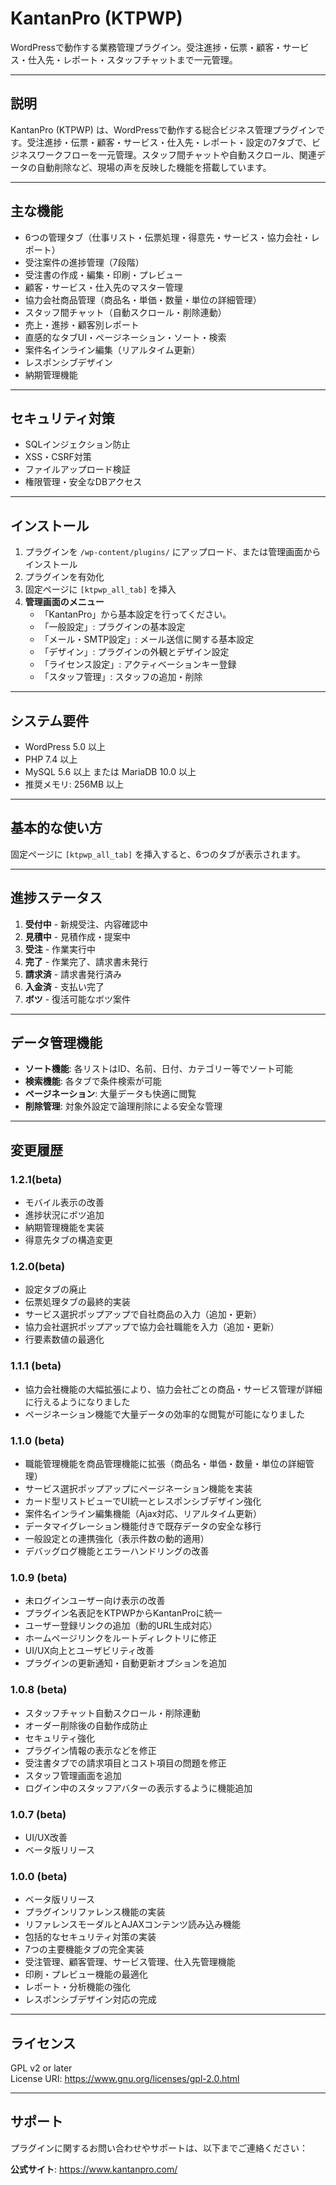 # KantanPro (KTPWP)

WordPressで動作する業務管理プラグイン。受注進捗・伝票・顧客・サービス・仕入先・レポート・スタッフチャットまで一元管理。

---

## 説明
KantanPro (KTPWP) は、WordPressで動作する総合ビジネス管理プラグインです。受注進捗・伝票・顧客・サービス・仕入先・レポート・設定の7タブで、ビジネスワークフローを一元管理。スタッフ間チャットや自動スクロール、関連データの自動削除など、現場の声を反映した機能を搭載しています。

---

## 主な機能
- 6つの管理タブ（仕事リスト・伝票処理・得意先・サービス・協力会社・レポート）
- 受注案件の進捗管理（7段階）
- 受注書の作成・編集・印刷・プレビュー
- 顧客・サービス・仕入先のマスター管理
- 協力会社商品管理（商品名・単価・数量・単位の詳細管理）
- スタッフ間チャット（自動スクロール・削除連動）
- 売上・進捗・顧客別レポート
- 直感的なタブUI・ページネーション・ソート・検索
- 案件名インライン編集（リアルタイム更新）
- レスポンシブデザイン
- 納期管理機能

---

## セキュリティ対策
- SQLインジェクション防止
- XSS・CSRF対策
- ファイルアップロード検証
- 権限管理・安全なDBアクセス

---

## インストール
1. プラグインを `/wp-content/plugins/` にアップロード、または管理画面からインストール
2. プラグインを有効化
3. 固定ページに `[ktpwp_all_tab]` を挿入
4. **管理画面のメニュー**
   - 「KantanPro」から基本設定を行ってください。
   - 「一般設定」: プラグインの基本設定
   - 「メール・SMTP設定」: メール送信に関する基本設定
   - 「デザイン」: プラグインの外観とデザイン設定
   - 「ライセンス設定」: アクティベーションキー登録
   - 「スタッフ管理」: スタッフの追加・削除

---

## システム要件
- WordPress 5.0 以上
- PHP 7.4 以上
- MySQL 5.6 以上 または MariaDB 10.0 以上
- 推奨メモリ: 256MB 以上

---

## 基本的な使い方
固定ページに `[ktpwp_all_tab]` を挿入すると、6つのタブが表示されます。

---

## 進捗ステータス
1. **受付中** - 新規受注、内容確認中
2. **見積中** - 見積作成・提案中
3. **受注** - 作業実行中
4. **完了** - 作業完了、請求書未発行
5. **請求済** - 請求書発行済み
6. **入金済** - 支払い完了
7. **ボツ** - 復活可能なボツ案件

---

## データ管理機能
- **ソート機能**: 各リストはID、名前、日付、カテゴリー等でソート可能
- **検索機能**: 各タブで条件検索が可能
- **ページネーション**: 大量データも快適に閲覧
- **削除管理**: 対象外設定で論理削除による安全な管理

---

## 変更履歴

### 1.2.1(beta)
- モバイル表示の改善
- 進捗状況にボツ追加
- 納期管理機能を実装
- 得意先タブの構造変更

### 1.2.0(beta)
- 設定タブの廃止
- 伝票処理タブの最終的実装
- サービス選択ポップアップで自社商品の入力（追加・更新）
- 協力会社選択ポップアップで協力会社職能を入力（追加・更新）
- 行要素数値の最適化

### 1.1.1 (beta)
- 協力会社機能の大幅拡張により、協力会社ごとの商品・サービス管理が詳細に行えるようになりました
- ページネーション機能で大量データの効率的な閲覧が可能になりました

### 1.1.0 (beta)
- 職能管理機能を商品管理機能に拡張（商品名・単価・数量・単位の詳細管理）
- サービス選択ポップアップにページネーション機能を実装
- カード型リストビューでUI統一とレスポンシブデザイン強化
- 案件名インライン編集機能（Ajax対応、リアルタイム更新）
- データマイグレーション機能付きで既存データの安全な移行
- 一般設定との連携強化（表示件数の動的適用）
- デバッグログ機能とエラーハンドリングの改善

### 1.0.9 (beta)
- 未ログインユーザー向け表示の改善
- プラグイン名表記をKTPWPからKantanProに統一
- ユーザー登録リンクの追加（動的URL生成対応）
- ホームページリンクをルートディレクトリに修正
- UI/UX向上とユーザビリティ改善
- プラグインの更新通知・自動更新オプションを追加

### 1.0.8 (beta)
- スタッフチャット自動スクロール・削除連動
- オーダー削除後の自動作成防止
- セキュリティ強化
- プラグイン情報の表示などを修正
- 受注書タブでの請求項目とコスト項目の問題を修正
- スタッフ管理画面を追加
- ログイン中のスタッフアバターの表示するように機能追加

### 1.0.7 (beta)
- UI/UX改善
- ベータ版リリース

### 1.0.0 (beta)
- ベータ版リリース
- プラグインリファレンス機能の実装
- リファレンスモーダルとAJAXコンテンツ読み込み機能
- 包括的なセキュリティ対策の実装
- 7つの主要機能タブの完全実装
- 受注管理、顧客管理、サービス管理、仕入先管理機能
- 印刷・プレビュー機能の最適化
- レポート・分析機能の強化
- レスポンシブデザイン対応の完成

---

## ライセンス
GPL v2 or later  
License URI: https://www.gnu.org/licenses/gpl-2.0.html

---

## サポート

プラグインに関するお問い合わせやサポートは、以下までご連絡ください：

**公式サイト**: https://www.kantanpro.com/